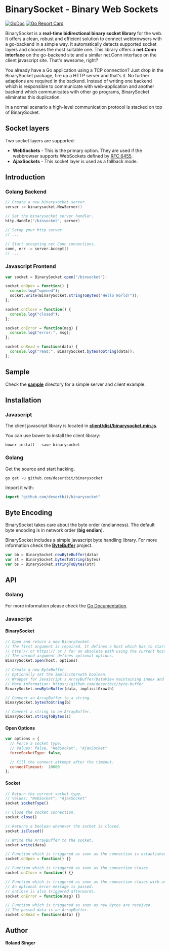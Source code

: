 # BinarySocket - Binary Web Sockets

[![GoDoc](https://godoc.org/github.com/desertbit/binarysocket?status.svg)](https://godoc.org/github.com/desertbit/binarysocket)
[![Go Report Card](https://goreportcard.com/badge/github.com/desertbit/binarysocket)](https://goreportcard.com/report/github.com/desertbit/binarysocket)

BinarySocket is a **real-time bidirectional binary socket library** for the web. It offers a clean, robust and efficient solution to connect webbrowsers with a go-backend in a simple way. It automatically detects supported socket layers and chooses the most suitable one. This library offers a **net.Conn interface** on the go-backend site and a similar net.Conn interface on the client javascript site. That's awesome, right?

You already have a Go application using a TCP connection? Just drop in the BinarySocket package, fire up a HTTP server and that's it. No further adaptions are required in the backend. Instead of writing one backend which is responsible to communicate with web-application and another backend which communicates with other go programs, BinarySocket eliminates this duplication.

In a normal scenario a high-level communication protocol is stacked on top of BinarySocket.


## Socket layers

Two socket layers are supported:

- **WebSockets** - This is the primary option. They are used if the webbrowser supports WebSockets defined by [RFC 6455](https://tools.ietf.org/html/rfc6455).
- **AjaxSockets** - This socket layer is used as a fallback mode.

## Introduction

### Golang Backend

```go
// Create a new binarysocket server.
server := binarysocket.NewServer()

// Set the binarysocket server handler.
http.Handle("/binsocket", server)

// Setup your http server.
// ...

// Start accepting net.Conn connections.
conn, err := server.Accept()
// ...
```

### Javascript Frontend

```js
var socket = BinarySocket.open("/binsocket");

socket.onOpen = function() {
  console.log("opened");
  socket.write(BinarySocket.stringToBytes("Hello World!"));
};

socket.onClose = function() {
  console.log("closed");
};

socket.onError = function(msg) {
  console.log("error:", msg);
};

socket.onRead = function(data) {
  console.log("read:", BinarySocket.bytesToString(data));
};
```

## Sample

Check the **[sample](sample)** directory for a simple server and client example.


## Installation

### Javascript

The client javascript library is located in **[client/dist/binarysocket.min.js](client/dist/binarysocket.min.js)**.

You can use bower to install the client library:

`bower install --save binarysocket`

### Golang

Get the source and start hacking.

`go get -u github.com/desertbit/binarysocket`

Import it with:

```go
import "github.com/desertbit/binarysocket"
```


## Byte Encoding

BinarySocket takes care about the byte order (endianness).
The default byte encoding is in network order (**big endian**).

BinarySocket includes a simple javascript byte handling library.
For more information check the **[ByteBuffer](https://github.com/desertbit/byte-buffer)** project.

```js
var bb = BinarySocket.newByteBuffer(data)
var st = BinarySocket.bytesToString(bytes)
var bs = BinarySocket.stringToBytes(str)
```


## API

### Golang

For more information please check the [Go Documentation](https://godoc.org/github.com/desertbit/binarysocket).

### Javascript

#### BinarySocket

```js
// Open and return a new BinarySocket.
// The first argument is required. It defines a host which has to start with
// http:// or https:// or / for an absolute path using the current host.
// The second argument defines optional options.
BinarySocket.open(host, options)

// Create a new ByteBuffer.
// Optionally set the implicitGrowth boolean.
// Wrapper for JavaScript's ArrayBuffer/DataView maintaining index and default endianness.
// More information: https://github.com/desertbit/byte-buffer
BinarySocket.newByteBuffer(data, implicitGrowth)

// Convert an ArrayBuffer to a string.
BinarySocket.bytesToString(b)

// Convert a string to an ArrayBuffer.
BinarySocket.stringToBytes(s)
```

#### Open Options

```js
var options = {
  // Force a socket type.
  // Values: false, "WebSocket", "AjaxSocket"
  forceSocketType: false,

  // Kill the connect attempt after the timeout.
  connectTimeout:  10000
};
```

#### Socket

```js
// Return the current socket type.
// Values: "WebSocket", "AjaxSocket"
socket.socketType()

// Close the socket connection.
socket.close()

// Returns a boolean whenever the socket is closed.
socket.isClosed()

// Write the ArrayBuffer to the socket.
socket.write(data)

// Function which is triggered as soon as the connection is established.
socket.onOpen = function() {}

// Function which is triggered as soon as the connection closes.
socket.onClose = function() {}

// Function which is triggered as soon as the connection closes with an error.
// An optional error message is passed.
// onClose is also triggered afterwards.
socket.onError = function(msg) {}

// Function which is triggered as soon as new bytes are received.
// The passed data is an ArrayBuffer.
socket.onRead = function(data) {}
```


## Author

**Roland Singer**
